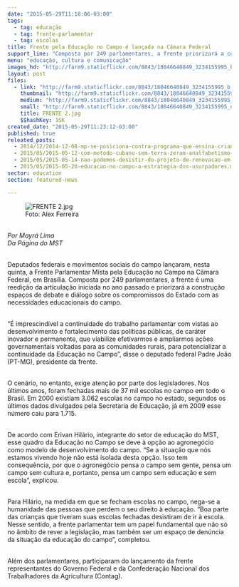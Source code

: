 ```yaml
---
date: "2015-05-29T11:18:06-03:00"
tags:
  - tag: educação
  - tag: frente-parlamentar
  - tag: escolas
title: Frente pela Educação no Campo é lançada na Câmara Federal
support_line: "Composta por 249 parlamentares, a frente priorizará a construção espaços de debate e diálogo sobre os compromissos do Estado com as necessidades educacionais do campo."
menu: "educação, cultura e comunicação"
images_hd: "http://farm9.staticflickr.com/8843/18046640849_3234155995_b.jpg"
layout: post
files:
  - link: "http://farm9.staticflickr.com/8843/18046640849_3234155995_b.jpg"
    thumbnail: "http://farm9.staticflickr.com/8843/18046640849_3234155995_t.jpg"
    medium: "http://farm9.staticflickr.com/8843/18046640849_3234155995_z.jpg"
    small: "http://farm9.staticflickr.com/8843/18046640849_3234155995_n.jpg"
    title: FRENTE 2.jpg
    $$hashKey: 1SK
created_date: "2015-05-29T11:23:12-03:00"
published: true
releated_posts:
  - 2014/12/2014-12-08-mp-se-posiciona-contra-programa-que-ensina-criancas-a-usar-agrotoxicos.md
  - 2015/05/2015-05-12-com-metodo-cubano-sem-terra-zeram-analfabetismo-em-sete-assentamentos-da-bahia.md
  - 2015/05/2015-05-14-nao-podemos-desistir-do-projeto-de-renovacao-em-curso-em-muitos-paises-latino-americanos.md
  - 2015/05/2015-05-20-educacao-no-campo-a-estrategia-dos-usurpadores.md
sector: education
section: featured-news

---
```

<figure class="image"><img alt="FRENTE 2.jpg" src="http://farm9.staticflickr.com/8843/18046640849_3234155995_b.jpg" />
<figcaption>Foto: Alex Ferreira</figcaption>
</figure>

<p><br />
<em>Por Mayr&aacute; Lima<br />
Da P&aacute;gina do MST</em></p>

<p><br />
Deputados federais e movimentos sociais do campo lan&ccedil;aram, nesta quinta, a Frente Parlamentar Mista pela Educa&ccedil;&atilde;o no Campo na C&acirc;mara Federal, em Bras&iacute;lia. Composta por 249 parlamentares, a frente &eacute; uma reedi&ccedil;&atilde;o da articula&ccedil;&atilde;o iniciada no ano passado e priorizar&aacute; a constru&ccedil;&atilde;o espa&ccedil;os de debate e di&aacute;logo sobre os compromissos do Estado com as necessidades educacionais do campo.</p>

<p><br />
&ldquo;&Eacute; imprescind&iacute;vel a continuidade do trabalho parlamentar com vistas ao desenvolvimento e fortalecimento das pol&iacute;ticas p&uacute;blicas, de car&aacute;ter inovador e permanente, que viabilize efetivarmos e ampliarmos a&ccedil;&otilde;es governamentais voltadas para as comunidades rurais, para potencializar a continuidade da Educa&ccedil;&atilde;o no Campo&rdquo;, disse o deputado federal Padre Jo&atilde;o (PT-MG), presidente da frente.</p>

<p><br />
O cen&aacute;rio, no entanto, exige aten&ccedil;&atilde;o por parte dos legisladores.&nbsp;Nos &uacute;ltimos anos, foram fechadas mais de 37 mil escolas no campo em todo o Brasil. Em 2000 existiam 3.062 escolas no campo no estado, segundos os &uacute;ltimos dados divulgados pela Secretaria de Educa&ccedil;&atilde;o, j&aacute; em 2009 esse n&uacute;mero caiu para 1.715.</p>

<p><br />
De acordo com Erivan Hil&aacute;rio, integrante do setor de educa&ccedil;&atilde;o do MST, esse quadro da Educa&ccedil;&atilde;o no Campo se deve &agrave; op&ccedil;&atilde;o ao agroneg&oacute;cio como modelo de desenvolvimento do campo. &ldquo;Se a situa&ccedil;&atilde;o que n&oacute;s estamos vivendo hoje n&atilde;o est&aacute; isolada desta op&ccedil;&atilde;o. Isso tem consequ&ecirc;ncia, por que o agroneg&oacute;cio pensa o campo sem gente, pensa um campo sem cultura e, portanto, pensa um campo sem educa&ccedil;&atilde;o e sem escola&rdquo;, explicou.</p>

<p><br />
Para Hil&aacute;rio, na medida em que se fecham escolas no campo, nega-se a humanidade das pessoas que perdem o seu direito &agrave; educa&ccedil;&atilde;o. &ldquo;Boa parte das crian&ccedil;as que tiveram suas escolas fechadas desistiram de ir &agrave; escola. Nesse sentido, a frente parlamentar tem um papel fundamental que n&atilde;o s&oacute; no &acirc;mbito de rever a legisla&ccedil;&atilde;o, mas tamb&eacute;m ser um espa&ccedil;o de den&uacute;ncia da situa&ccedil;&atilde;o da educa&ccedil;&atilde;o do campo&rdquo;, completou.&nbsp;</p>

<p><br />
Al&eacute;m dos parlamentares, participaram do lan&ccedil;amento da frente representantes do Governo Federal e da Confedera&ccedil;&atilde;o Nacional dos Trabalhadores da Agricultura (Contag).&nbsp;</p>
